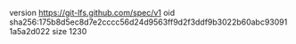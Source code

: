 version https://git-lfs.github.com/spec/v1
oid sha256:175b8d5ec8d7e2cccc56d24d9563ff9d2f3ddf9b3022b60abc930911a5a2d022
size 1230
